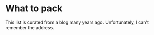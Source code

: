 # What to pack

This list is curated from a blog many years ago. Unfortunately, I can't
remember the address.
